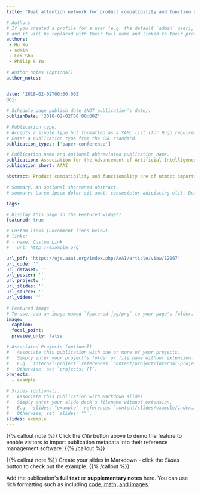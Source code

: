 ```yaml
---
title: 'Dual attention network for product compatibility and function satisfiability analysis'

# Authors
# If you created a profile for a user (e.g. the default `admin` user), write the username (folder name) here
# and it will be replaced with their full name and linked to their profile.
authors: 
 - Hu Xu
 - admin
 - Lei Shu
 - Philip S Yu  

# Author notes (optional)
author_notes: 
  

date: '2018-02-02T00:00:00Z'
doi: 

# Schedule page publish date (NOT publication's date).
publishDate: '2018-02-02T00:00:00Z'

# Publication type.
# Accepts a single type but formatted as a YAML list (for Hugo requirements).
# Enter a publication type from the CSL standard.
publication_types: ['paper-conference']

# Publication name and optional abbreviated publication name.
publication: Association for the Advancement of Artificial Intelligence
publication_short: AAAI

abstract: Product compatibility and functionality are of utmost importance to customers when they purchase products, and to sellers and manufacturers when they sell products. Due to the huge number of products available online, it is infeasible to enumerate and test the compatibility and functionality of every product. In this paper, we address two closely related roblems product compatibility analysis and function satisfiability analysis, where the second problem is a generalization of the first problem (e.g., whether a product works with another product can be considered as a special function). We first identify a novel question and answering corpus that is up-to-date regarding product compatibility and functionality information. To allow automatic discovery product compatibility and functionality, we then propose a deep learning model called Dual Attention Network (DAN). Given a QA pair for a to-be-purchased product, DAN learns to 1) discover complementary products (or functions), and 2) accurately predict the actual compatibility (or satisfiability) of the discovered products (or functions). The challenges addressed by the model include the briefness of QAs, linguistic patterns indicating compatibility, and the appropriate fusion of questions and answers. We conduct experiments to quantitatively and qualitatively show that the identified products and functions have both high coverage and accuracy, compared with a wide spectrum of baselines.

# Summary. An optional shortened abstract.
# summary: Lorem ipsum dolor sit amet, consectetur adipiscing elit. Duis posuere tellus ac convallis placerat. Proin tincidunt magna sed ex sollicitudin condimentum.

tags: 

# Display this page in the Featured widget?
featured: true

# Custom links (uncomment lines below)
# links:
# - name: Custom Link
#   url: http://example.org

url_pdf: 'https://ojs.aaai.org/index.php/AAAI/article/view/12067'
url_code: ''
url_dataset: ''
url_poster: ''
url_project: ''
url_slides: ''
url_source: ''
url_video: ''

# Featured image
# To use, add an image named `featured.jpg/png` to your page's folder.
image:
  caption: 
  focal_point: 
  preview_only: false

# Associated Projects (optional).
#   Associate this publication with one or more of your projects.
#   Simply enter your project's folder or file name without extension.
#   E.g. `internal-project` references `content/project/internal-project/index.md`.
#   Otherwise, set `projects: []`.
projects:
  - example

# Slides (optional).
#   Associate this publication with Markdown slides.
#   Simply enter your slide deck's filename without extension.
#   E.g. `slides: "example"` references `content/slides/example/index.md`.
#   Otherwise, set `slides: ""`.
slides: example
---
```


{{% callout note %}}
Click the _Cite_ button above to demo the feature to enable visitors to import publication metadata into their reference management software.
{{% /callout %}}

{{% callout note %}}
Create your slides in Markdown - click the _Slides_ button to check out the example.
{{% /callout %}}

Add the publication's **full text** or **supplementary notes** here. You can use rich formatting such as including [code, math, and images](https://docs.hugoblox.com/content/writing-markdown-latex/).

